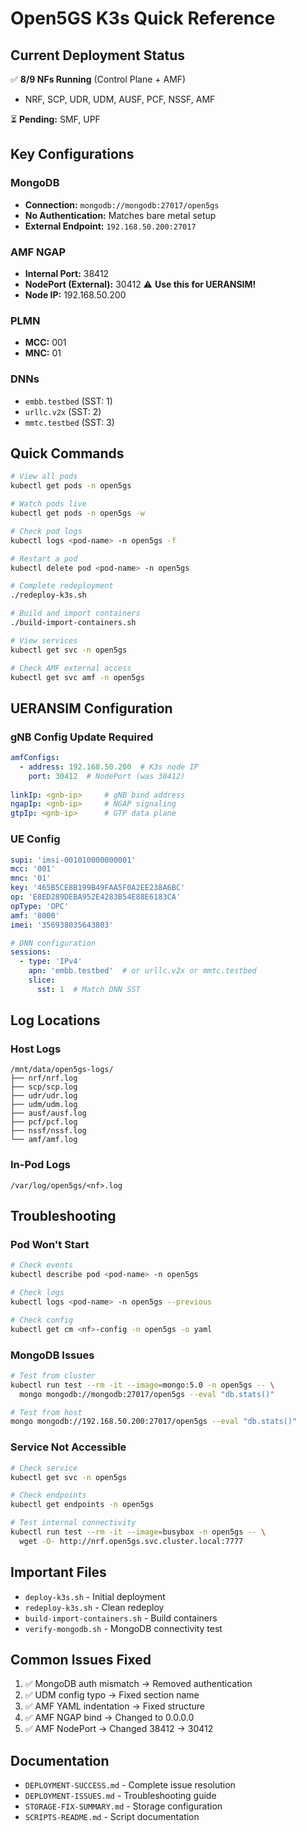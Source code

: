 # Open5GS K3s Quick Reference

## Current Deployment Status
✅ **8/9 NFs Running** (Control Plane + AMF)
- NRF, SCP, UDR, UDM, AUSF, PCF, NSSF, AMF

⏳ **Pending:** SMF, UPF

## Key Configurations

### MongoDB
- **Connection:** `mongodb://mongodb:27017/open5gs`
- **No Authentication:** Matches bare metal setup
- **External Endpoint:** `192.168.50.200:27017`

### AMF NGAP
- **Internal Port:** 38412
- **NodePort (External):** 30412 ⚠️ **Use this for UERANSIM!**
- **Node IP:** 192.168.50.200

### PLMN
- **MCC:** 001
- **MNC:** 01

### DNNs
- `embb.testbed` (SST: 1)
- `urllc.v2x` (SST: 2)
- `mmtc.testbed` (SST: 3)

## Quick Commands

```bash
# View all pods
kubectl get pods -n open5gs

# Watch pods live
kubectl get pods -n open5gs -w

# Check pod logs
kubectl logs <pod-name> -n open5gs -f

# Restart a pod
kubectl delete pod <pod-name> -n open5gs

# Complete redeployment
./redeploy-k3s.sh

# Build and import containers
./build-import-containers.sh

# View services
kubectl get svc -n open5gs

# Check AMF external access
kubectl get svc amf -n open5gs
```

## UERANSIM Configuration

### gNB Config Update Required
```yaml
amfConfigs:
  - address: 192.168.50.200  # K3s node IP
    port: 30412  # NodePort (was 38412)
    
linkIp: <gnb-ip>     # gNB bind address
ngapIp: <gnb-ip>     # NGAP signaling
gtpIp: <gnb-ip>      # GTP data plane
```

### UE Config
```yaml
supi: 'imsi-001010000000001'
mcc: '001'
mnc: '01'
key: '465B5CE8B199B49FAA5F0A2EE238A6BC'
op: 'E8ED289DEBA952E4283B54E88E6183CA'
opType: 'OPC'
amf: '8000'
imei: '356938035643803'

# DNN configuration
sessions:
  - type: 'IPv4'
    apn: 'embb.testbed'  # or urllc.v2x or mmtc.testbed
    slice:
      sst: 1  # Match DNN SST
```

## Log Locations

### Host Logs
```
/mnt/data/open5gs-logs/
├── nrf/nrf.log
├── scp/scp.log
├── udr/udr.log
├── udm/udm.log
├── ausf/ausf.log
├── pcf/pcf.log
├── nssf/nssf.log
└── amf/amf.log
```

### In-Pod Logs
```
/var/log/open5gs/<nf>.log
```

## Troubleshooting

### Pod Won't Start
```bash
# Check events
kubectl describe pod <pod-name> -n open5gs

# Check logs
kubectl logs <pod-name> -n open5gs --previous

# Check config
kubectl get cm <nf>-config -n open5gs -o yaml
```

### MongoDB Issues
```bash
# Test from cluster
kubectl run test --rm -it --image=mongo:5.0 -n open5gs -- \
  mongo mongodb://mongodb:27017/open5gs --eval "db.stats()"

# Test from host
mongo mongodb://192.168.50.200:27017/open5gs --eval "db.stats()"
```

### Service Not Accessible
```bash
# Check service
kubectl get svc -n open5gs

# Check endpoints
kubectl get endpoints -n open5gs

# Test internal connectivity
kubectl run test --rm -it --image=busybox -n open5gs -- \
  wget -O- http://nrf.open5gs.svc.cluster.local:7777
```

## Important Files

- `deploy-k3s.sh` - Initial deployment
- `redeploy-k3s.sh` - Clean redeploy
- `build-import-containers.sh` - Build containers
- `verify-mongodb.sh` - MongoDB connectivity test

## Common Issues Fixed

1. ✅ MongoDB auth mismatch → Removed authentication
2. ✅ UDM config typo → Fixed section name
3. ✅ AMF YAML indentation → Fixed structure  
4. ✅ AMF NGAP bind → Changed to 0.0.0.0
5. ✅ AMF NodePort → Changed 38412 → 30412

## Documentation

- `DEPLOYMENT-SUCCESS.md` - Complete issue resolution
- `DEPLOYMENT-ISSUES.md` - Troubleshooting guide
- `STORAGE-FIX-SUMMARY.md` - Storage configuration
- `SCRIPTS-README.md` - Script documentation
